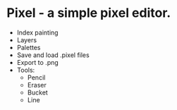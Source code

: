 # Pixel - a simple pixel editor.

- Index painting
- Layers
- Palettes
- Save and load .pixel files
- Export to .png
- Tools:
    - Pencil
    - Eraser
    - Bucket
    - Line
        
